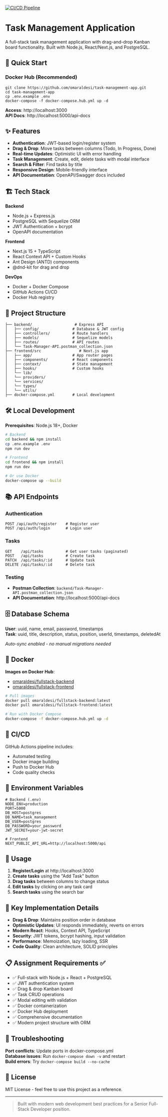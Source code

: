 [![CI/CD Pipeline](https://github.com/omaraldesi/task-management-app/actions/workflows/ci-cd.yml/badge.svg)](https://github.com/omaraldesi/task-management-app/actions/workflows/ci-cd.yml)

# Task Management Application

A full-stack task management application with drag-and-drop Kanban board functionality. Built with Node.js, React/Next.js, and PostgreSQL.

## 🚀 Quick Start

### Docker Hub (Recommended)

```
git clone https://github.com/omaraldesi/task-management-app.git
cd task-management-app
cp .env.example .env
docker-compose -f docker-compose.hub.yml up -d
```

**Access**: http://localhost:3000  
**API Docs**: http://localhost:5000/api-docs

## ✨ Features

- **Authentication**: JWT-based login/register system
- **Drag & Drop**: Move tasks between columns (Todo, In Progress, Done)
- **Real-time Updates**: Optimistic UI with error handling
- **Task Management**: Create, edit, delete tasks with modal interface
- **Search & Filter**: Find tasks by title
- **Responsive Design**: Mobile-friendly interface
- **API Documentation**: OpenAPI/Swagger docs included

## 🏗️ Tech Stack

**Backend**

- Node.js + Express.js
- PostgreSQL with Sequelize ORM
- JWT Authentication + bcrypt
- OpenAPI documentation

**Frontend**

- Next.js 15 + TypeScript
- React Context API + Custom Hooks
- Ant Design (ANTD) components
- @dnd-kit for drag and drop

**DevOps**

- Docker + Docker Compose
- GitHub Actions CI/CD
- Docker Hub registry

## 📁 Project Structure

```
├── backend/                   # Express API
│   ├── config/               # Database & JWT config
│   ├── controllers/          # Route handlers
│   ├── models/               # Sequelize models
│   ├── routes/               # API routes
│   └── Task-Manager-API.postman_collection.json
├── frontend/src                 # Next.js app
│   ├── app/                  # App router pages
│   ├── components/           # React components
│   ├── context/              # State management
│   ├── hooks/                # Custom hooks
│   └── lib/
│   └── providers/
│   └── services/
│   └── types/
│   └── utils/
├── docker-compose.yml        # Local development
```

## 🛠️ Local Development

**Prerequisites**: Node.js 18+, Docker

```bash
# Backend
cd backend && npm install
cp .env.example .env
npm run dev

# Frontend
cd frontend && npm install
npm run dev

# Or use Docker
docker-compose up --build
```

## 📚 API Endpoints

### Authentication

```
POST /api/auth/register    # Register user
POST /api/auth/login       # Login user
```

### Tasks

```
GET    /api/tasks          # Get user tasks (paginated)
POST   /api/tasks          # Create task
PATCH  /api/tasks/:id      # Update task
DELETE /api/tasks/:id      # Delete task
```

### Testing

- **Postman Collection**: `backend/Task-Manager-API.postman_collection.json`
- **API Documentation**: http://localhost:5000/api-docs

## 🗄️ Database Schema

**User**: uuid, name, email, password, timestamps  
**Task**: uuid, title, description, status, position, userId, timestamps, deletedAt

_Auto-sync enabled - no manual migrations needed_

## 🐳 Docker

**Images on Docker Hub**:

- [omaraldesi/fullstack-backend](https://hub.docker.com/r/omaraldesi/fullstack-backend)
- [omaraldesi/fullstack-frontend](https://hub.docker.com/r/omaraldesi/fullstack-frontend)

```bash
# Pull images
docker pull omaraldesi/fullstack-backend:latest
docker pull omaraldesi/fullstack-frontend:latest

# Run with Docker Compose
docker-compose -f docker-compose.hub.yml up -d
```

## 🚀 CI/CD

GitHub Actions pipeline includes:

- Automated testing
- Docker image building
- Push to Docker Hub
- Code quality checks

## 🔧 Environment Variables

```env
# Backend (.env)
NODE_ENV=production
PORT=5000
DB_HOST=postgres
DB_NAME=task_management
DB_USER=postgres
DB_PASSWORD=your_password
JWT_SECRET=your-jwt-secret

# Frontend
NEXT_PUBLIC_API_URL=http://localhost:5000/api
```

## 📱 Usage

1. **Register/Login** at http://localhost:3000
2. **Create tasks** using the "Add Task" button
3. **Drag tasks** between columns to change status
4. **Edit tasks** by clicking on any task card
5. **Search tasks** using the search bar

## 🧪 Key Implementation Details

- **Drag & Drop**: Maintains position order in database
- **Optimistic Updates**: UI responds immediately, reverts on errors
- **Modern React**: Hooks, Context API, TypeScript
- **Security**: JWT tokens, bcrypt hashing, input validation
- **Performance**: Memoization, lazy loading, SSR
- **Code Quality**: Clean architecture, SOLID principles

## 📋 Assignment Requirements ✅

- ✅ Full-stack with Node.js + React + PostgreSQL
- ✅ JWT authentication system
- ✅ Drag & drop Kanban board
- ✅ Task CRUD operations
- ✅ Modal editing with validation
- ✅ Docker containerization
- ✅ Docker Hub deployment
- ✅ Comprehensive documentation
- ✅ Modern project structure with ORM

## 🚨 Troubleshooting

**Port conflicts**: Update ports in docker-compose.yml  
**Database issues**: Run `docker-compose down -v` and restart  
**Build errors**: Try `docker-compose build --no-cache`

## 📄 License

MIT License - feel free to use this project as a reference.

---

> Built with modern web development best practices for a Senior Full-Stack Developer position.

```

```
